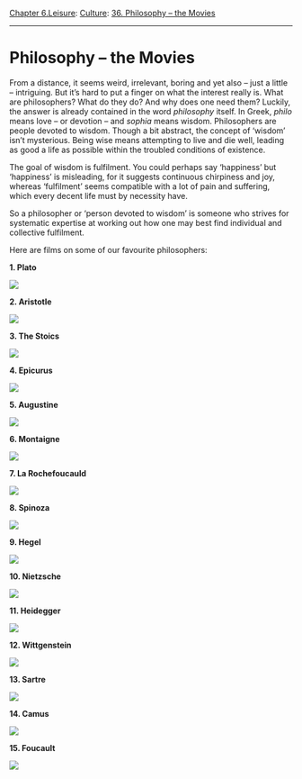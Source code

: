 [Chapter 6.Leisure](https://www.theschooloflife.com/thebookoflife/category/leisure/): [Culture](https://www.theschooloflife.com/thebookoflife/category/leisure/culture/): [36. Philosophy – the Movies](https://www.theschooloflife.com/thebookoflife/philosophy-the-movies/)

* * *

# Philosophy – the Movies

From a distance, it seems weird, irrelevant, boring and yet also – just a little – intriguing. But it’s hard to put a finger on what the interest really is. What are philosophers? What do they do? And why does one need them?&nbsp;Luckily, the answer is already contained in the word _philosophy_ itself. In Greek, _philo_ means love – or devotion – and _sophia_ means wisdom. Philosophers are people devoted to wisdom.&nbsp;Though a bit abstract, the concept of ‘wisdom’ isn’t mysterious. Being wise means attempting to live and die well, leading as good a life as possible within the troubled conditions of existence.

The goal of wisdom is fulfilment. You could perhaps say ‘happiness’ but ‘happiness’ is misleading, for it suggests continuous chirpiness and joy, whereas ‘fulfilment’ seems compatible with a lot of pain and suffering, which every decent life must by necessity have.

So a philosopher or ‘person devoted to wisdom’ is someone who strives for systematic expertise at working out how one may best find individual and collective fulfilment.

Here are films on some of our favourite philosophers:

**1. Plato&nbsp;**

[![](https://img.youtube.com/vi/VDiyQub6vpw/0.jpg)](https://www.youtube.com/embed/VDiyQub6vpw '')

**2. Aristotle&nbsp;**

[![](https://img.youtube.com/vi/csIW4W_DYX4/0.jpg)](https://www.youtube.com/embed/csIW4W_DYX4 '')

**3. The Stoics**

[![](https://img.youtube.com/vi/yu7n0XzqtfA/0.jpg)](https://www.youtube.com/embed/yu7n0XzqtfA '')

**4. Epicurus&nbsp;**

[![](https://img.youtube.com/vi/Kg_47J6sy3A/0.jpg)](https://www.youtube.com/embed/Kg_47J6sy3A '')

**5. Augustine&nbsp;**

[![](https://img.youtube.com/vi/hBAxUBeVfsk/0.jpg)](https://www.youtube.com/embed/hBAxUBeVfsk '')

**6. Montaigne&nbsp;**

[![](https://img.youtube.com/vi/WLAtXWaz76o/0.jpg)](https://www.youtube.com/embed/WLAtXWaz76o '')

**7. La Rochefoucauld&nbsp;**

[![](https://img.youtube.com/vi/8CEvFA7laik/0.jpg)](https://www.youtube.com/embed/8CEvFA7laik '')

**8. Spinoza&nbsp;**

[![](https://img.youtube.com/vi/pVEeXjPiw54/0.jpg)](https://www.youtube.com/embed/pVEeXjPiw54 '')

**9. Hegel**

[![](https://img.youtube.com/vi/H5JGE3lhuNo/0.jpg)](https://www.youtube.com/embed/H5JGE3lhuNo '')

**10. Nietzsche&nbsp;**

[![](https://img.youtube.com/vi/wHWbZmg2hzU/0.jpg)](https://www.youtube.com/embed/wHWbZmg2hzU '')

**11. Heidegger &nbsp;**

[![](https://img.youtube.com/vi/Br1sGrA7XTU/0.jpg)](https://www.youtube.com/embed/Br1sGrA7XTU '')

**12. Wittgenstein**

[![](https://img.youtube.com/vi/pQ33gAyhg2c/0.jpg)](https://www.youtube.com/embed/pQ33gAyhg2c '')

**13. Sartre&nbsp;**

[![](https://img.youtube.com/vi/3bQsZxDQgzU/0.jpg)](https://www.youtube.com/embed/3bQsZxDQgzU '')

**14. Camus&nbsp;**

[![](https://img.youtube.com/vi/jQOfbObFOCw/0.jpg)](https://www.youtube.com/embed/jQOfbObFOCw '')

**15. Foucault&nbsp;**

[![](https://img.youtube.com/vi/BBJTeNTZtGU/0.jpg)](https://www.youtube.com/embed/BBJTeNTZtGU '')
